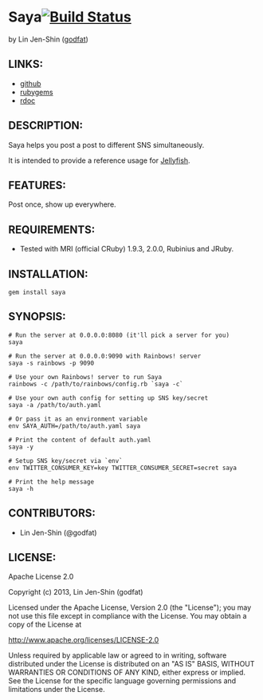 # Saya[![Build Status](https://secure.travis-ci.org/godfat/saya.png?branch=master)](http://travis-ci.org/godfat/saya)

by Lin Jen-Shin ([godfat](http://godfat.org))

## LINKS:

* [github](https://github.com/godfat/saya)
* [rubygems](https://rubygems.org/gems/saya)
* [rdoc](http://rdoc.info/github/godfat/saya)

## DESCRIPTION:

Saya helps you post a post to different SNS simultaneously.

It is intended to provide a reference usage for [Jellyfish](https://github.com/godfat/jellyfish).

## FEATURES:

Post once, show up everywhere.

## REQUIREMENTS:

* Tested with MRI (official CRuby) 1.9.3, 2.0.0, Rubinius and JRuby.

## INSTALLATION:

    gem install saya

## SYNOPSIS:

    # Run the server at 0.0.0.0:8080 (it'll pick a server for you)
    saya

    # Run the server at 0.0.0.0:9090 with Rainbows! server
    saya -s rainbows -p 9090

    # Use your own Rainbows! server to run Saya
    rainbows -c /path/to/rainbows/config.rb `saya -c`

    # Use your own auth config for setting up SNS key/secret
    saya -a /path/to/auth.yaml

    # Or pass it as an environment variable
    env SAYA_AUTH=/path/to/auth.yaml saya

    # Print the content of default auth.yaml
    saya -y

    # Setup SNS key/secret via `env`
    env TWITTER_CONSUMER_KEY=key TWITTER_CONSUMER_SECRET=secret saya

    # Print the help message
    saya -h

## CONTRIBUTORS:

* Lin Jen-Shin (@godfat)

## LICENSE:

Apache License 2.0

Copyright (c) 2013, Lin Jen-Shin (godfat)

Licensed under the Apache License, Version 2.0 (the "License");
you may not use this file except in compliance with the License.
You may obtain a copy of the License at

<http://www.apache.org/licenses/LICENSE-2.0>

Unless required by applicable law or agreed to in writing, software
distributed under the License is distributed on an "AS IS" BASIS,
WITHOUT WARRANTIES OR CONDITIONS OF ANY KIND, either express or implied.
See the License for the specific language governing permissions and
limitations under the License.

